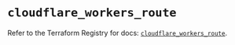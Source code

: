 # `cloudflare_workers_route`

Refer to the Terraform Registry for docs: [`cloudflare_workers_route`](https://registry.terraform.io/providers/cloudflare/cloudflare/5.5.0/docs/resources/workers_route).
